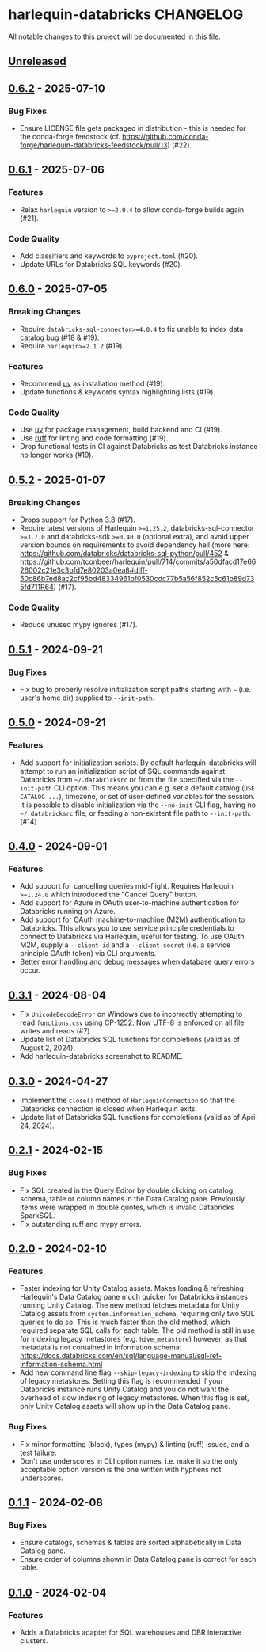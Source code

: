 # harlequin-databricks CHANGELOG

All notable changes to this project will be documented in this file.

## [Unreleased]


## [0.6.2] - 2025-07-10

### Bug Fixes

- Ensure LICENSE file gets packaged in distribution - this is needed for the conda-forge feedstock
(cf. https://github.com/conda-forge/harlequin-databricks-feedstock/pull/13) (#22).

## [0.6.1] - 2025-07-06

### Features

- Relax `harlequin` version to `>=2.0.4` to allow conda-forge builds again (#21).

### Code Quality

- Add classifiers and keywords to `pyproject.toml` (#20).
- Update URLs for Databricks SQL keywords (#20).

## [0.6.0] - 2025-07-05

### Breaking Changes

- Require `databricks-sql-connector>=4.0.4` to fix unable to index data catalog bug (#18 & #19).
- Require `harlequin>=2.1.2` (#19).

### Features

- Recommend [uv](https://github.com/astral-sh/uv) as installation method (#19).
- Update functions & keywords syntax highlighting lists (#19).

### Code Quality

- Use [uv](https://github.com/astral-sh/uv) for package management, build backend and CI (#19).
- Use [ruff](https://github.com/astral-sh/ruff) for linting and code formatting (#19).
- Drop functional tests in CI against Databricks as test Databricks instance no longer works (#19).

## [0.5.2] - 2025-01-07

### Breaking Changes

- Drops support for Python 3.8 (#17).
- Require latest versions of Harlequin `>=1.25.2`, databricks-sql-connector `>=3.7.0` and
databricks-sdk `>=0.40.0` (optional extra), and avoid upper version bounds on requirements to avoid
dependency hell (more here: https://github.com/databricks/databricks-sql-python/pull/452 &
https://github.com/tconbeer/harlequin/pull/714/commits/a50dfacd17e6626002c21e3c3bfd7e80203a0ea8#diff-50c86b7ed8ac2cf95bd48334961bf0530cdc77b5a56f852c5c61b89d735fd711R64)
(#17).

### Code Quality

- Reduce unused mypy ignores (#17).

## [0.5.1] - 2024-09-21

### Bug Fixes

-   Fix bug to properly resolve initialization script paths starting with `~` (i.e. user's home
dir) supplied to `--init-path`.

## [0.5.0] - 2024-09-21

### Features

-   Add support for initialization scripts. By default harlequin-databricks will attempt to run an
initialization script of SQL commands against Databricks from `~/.databricksrc` or from the file
specified via the `--init-path` CLI option. This means you can e.g. set a default catalog
(`USE CATALOG ...`), timezone, or set of user-defined variables for the session. It is possible to
disable initialization via the `--no-init` CLI flag, having no  `~/.databricksrc` file, or feeding
a non-existent file path to `--init-path`. (#14)

## [0.4.0] - 2024-09-01

### Features

-   Add support for cancelling queries mid-flight. Requires Harlequin `>=1.24.0` which introduced
the "Cancel Query" button.
-   Add support for Azure in OAuth user-to-machine authentication for Databricks running on Azure.
-   Add support for OAuth machine-to-machine (M2M) authentication to Databricks. This allows you to
use service principle credentials to connect to Databricks via Harlequin, useful for testing. To
use OAuth M2M, supply a `--client-id` and a `--client-secret` (i.e. a service principle OAuth
token) via CLI arguments.
-   Better error handling and debug messages when database query errors occur.

## [0.3.1] - 2024-08-04

-   Fix `UnicodeDecodeError` on Windows due to incorrectly attempting to read `functions.csv` using
CP-1252. Now UTF-8 is enforced on all file writes and reads (#7).
-   Update list of Databricks SQL functions for completions (valid as of August 2, 2024).
-   Add harlequin-databricks screenshot to README.

## [0.3.0] - 2024-04-27

-   Implement the `close()` method of `HarlequinConnection` so that the Databricks connection is
closed when Harlequin exits.
-   Update list of Databricks SQL functions for completions (valid as of April 24, 2024).

## [0.2.1] - 2024-02-15

### Bug Fixes

-   Fix SQL created in the Query Editor by double clicking on catalog, schema, table or column
names in the Data Catalog pane. Previously items were wrapped in double quotes, which is invalid
Databricks SparkSQL.
-   Fix outstanding ruff and mypy errors.

## [0.2.0] - 2024-02-10

### Features

-   Faster indexing for Unity Catalog assets. Makes loading & refreshing Harlequin's Data Catalog
pane much quicker for Databricks instances running Unity Catalog. The new method fetches metadata
for Unity Catalog assets from `system.information_schema`, requiring only two SQL queries to do so.
This is much faster than the old method, which required separate SQL calls for each table. The old
method is still in use for indexing legacy metastores (e.g. `hive_metastore`) however, as that
metadata is not contained in Information schema:
https://docs.databricks.com/en/sql/language-manual/sql-ref-information-schema.html
-   Add new command line flag `--skip-legacy-indexing` to skip the indexing of legacy metastores.
Setting this flag is recommended if your Databricks instance runs Unity Catalog and you do not want
the overhead of slow indexing of legacy metastores. When this flag is set, only Unity Catalog
assets will show up in the Data Catalog pane.

### Bug Fixes

-   Fix minor formatting (black), types (mypy) & linting (ruff) issues, and a test failure.
-   Don't use underscores in CLI option names, i.e. make it so the only acceptable option version
is the one written with hyphens not underscores.

## [0.1.1] - 2024-02-08

### Bug Fixes

-   Ensure catalogs, schemas & tables are sorted alphabetically in Data Catalog pane.
-   Ensure order of columns shown in Data Catalog pane is correct for each table.

## [0.1.0] - 2024-02-04

### Features

-   Adds a Databricks adapter for SQL warehouses and DBR interactive clusters.

[Unreleased]: https://github.com/alexmalins/harlequin-databricks/compare/0.6.2...HEAD

[0.6.2]: https://github.com/alexmalins/harlequin-databricks/compare/0.6.1...0.6.2

[0.6.1]: https://github.com/alexmalins/harlequin-databricks/compare/0.6.0...0.6.1

[0.6.0]: https://github.com/alexmalins/harlequin-databricks/compare/0.5.2...0.6.0

[0.5.2]: https://github.com/alexmalins/harlequin-databricks/compare/0.5.1...0.5.2

[0.5.1]: https://github.com/alexmalins/harlequin-databricks/compare/0.5.0...0.5.1

[0.5.0]: https://github.com/alexmalins/harlequin-databricks/compare/0.4.0...0.5.0

[0.4.0]: https://github.com/alexmalins/harlequin-databricks/compare/0.3.1...0.4.0

[0.3.1]: https://github.com/alexmalins/harlequin-databricks/compare/0.3.0...0.3.1

[0.3.0]: https://github.com/alexmalins/harlequin-databricks/compare/0.2.1...0.3.0

[0.2.1]: https://github.com/alexmalins/harlequin-databricks/compare/0.2.0...0.2.1

[0.2.0]: https://github.com/alexmalins/harlequin-databricks/compare/0.1.1...0.2.0

[0.1.1]: https://github.com/alexmalins/harlequin-databricks/compare/0.1.0...0.1.1

[0.1.0]: https://github.com/alexmalins/harlequin-databricks/compare/a7156a0f90418d2130838b737592528c89a43ac8...0.1.0
